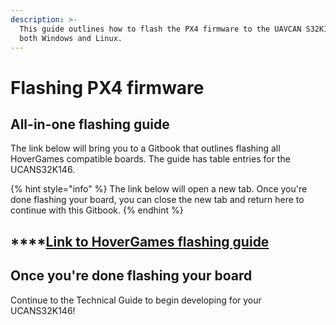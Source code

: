 ```yaml
---
description: >-
  This guide outlines how to flash the PX4 firmware to the UAVCAN S32K146 on
  both Windows and Linux.
---
```


# Flashing PX4 firmware

## All-in-one flashing guide

The link below will bring you to a Gitbook that outlines flashing all HoverGames compatible boards. The guide has table entries for the UCANS32K146.

{% hint style="info" %}
The link below will open a new tab. Once you're done flashing your board, you can close the new tab and return here to continue with this Gitbook.
{% endhint %}

## \*\*\*\*[Link to HoverGames flashing guide](https://nxp.gitbook.io/nxpmobilerobotics/)

## Once you're done flashing your board

Continue to the Technical Guide to begin developing for your UCANS32K146!

